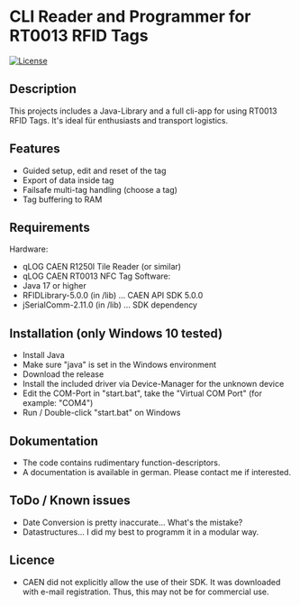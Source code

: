 # CLI Reader and Programmer for RT0013 RFID Tags

[![License](https://img.shields.io/badge/license-MIT-blue.svg)](LICENSE)

## Description

This projects includes a Java-Library and a full cli-app for using RT0013 RFID Tags. It's ideal für enthusiasts and transport logistics.

## Features

- Guided setup, edit and reset of the tag
- Export of data inside tag
- Failsafe multi-tag handling (choose a tag)
- Tag buffering to RAM

## Requirements
Hardware:
- qLOG CAEN R1250l Tile Reader (or similar)
- qLOG CAEN RT0013 NFC Tag
Software:
- Java 17 or higher
- RFIDLibrary-5.0.0 (in /lib) ... CAEN API SDK 5.0.0
- jSerialComm-2.11.0 (in /lib) ... SDK dependency

## Installation (only Windows 10 tested)
- Install Java
- Make sure "java" is set in the Windows environment
- Download the release
- Install the included driver via Device-Manager for the unknown device
- Edit the COM-Port in "start.bat", take the "Virtual COM Port" (for example: "COM4") 
- Run / Double-click "start.bat" on Windows

## Dokumentation
- The code contains rudimentary function-descriptors. 
- A documentation is available in german. Please contact me if interested.

## ToDo / Known issues
- Date Conversion is pretty inaccurate... What's the mistake?
- Datastructures... I did my best to programm it in a modular way. 

## Licence
- CAEN did not explicitly allow the use of their SDK. It was downloaded with e-mail registration. Thus, this may not be for commercial use.  